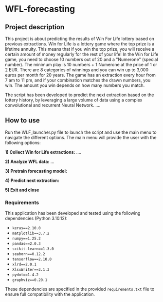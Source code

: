 # WFL-forecasting

## Project description
This project is about predicting the results of Win For Life lottery based on previous extractions. Win for Life is a lottery game where the top prize is a lifetime annuity. This means that if you win the top prize, you will receive a certain amount of money regularly for the rest of your life! In the Win for Life game, you need to choose 10 numbers out of 20 and a "Numerone" (special number). The minimum play is 10 numbers + 1 Numerone at the price of 1 or 2 EUR. There are 8 categories of winnings and you can win up to 3,000 euros per month for 20 years. The game has an extraction every hour from 7 am to 11 pm, and if your combination matches the drawn numbers, you win. The amount you win depends on how many numbers you match. 

The script has been developed to predict the next extraction based on the lottery history, by leveraging a large volume of data using a complex convolutional and recurrent Neural Network. ....

## How to use
Run the WLF_launcher.py file to launch the script and use the main menu to navigate the different options. The main menu will provide the user with the following options:

**1) Collect Win for Life extractions:** ....

**2) Analyze WFL data:** ...     

**3) Pretrain forecasting model:**

**4) Predict next extraction:**

**5) Exit and close**


### Requirements
This application has been developed and tested using the following dependencies (Python 3.10.12):

- `keras==2.10.0`
- `matplotlib==3.7.2`
- `numpy==1.25.2`
- `pandas==2.0.3`
- `scikit-learn==1.3.0`
- `seaborn==0.12.2`
- `tensorflow==2.10.0`
- `xlrd==2.0.1`
- `XlsxWriter==3.1.3`
- `pydot==1.4.2`
- `graphviz==0.20.1`

These dependencies are specified in the provided `requirements.txt` file to ensure full compatibility with the application. 
